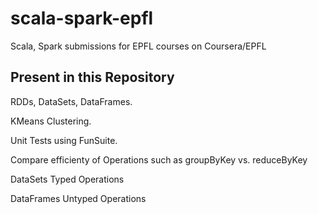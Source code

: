 # scala-spark-epfl
Scala, Spark submissions for EPFL courses on Coursera/EPFL

## Present in this Repository
RDDs, DataSets, DataFrames.

KMeans Clustering.

Unit Tests using FunSuite.

Compare efficienty of Operations such as groupByKey vs. reduceByKey

DataSets Typed Operations

DataFrames Untyped Operations

